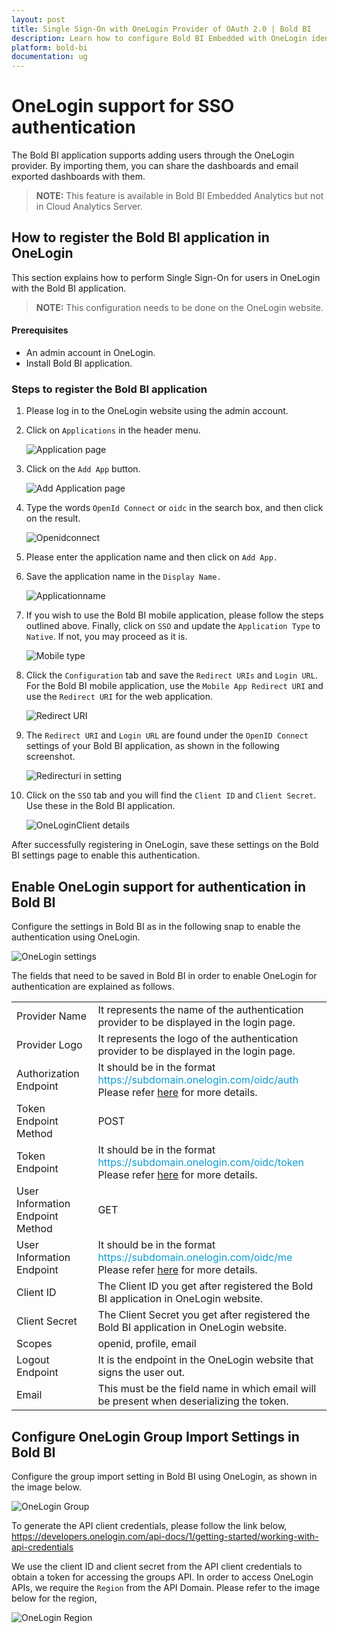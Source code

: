 ```yaml
---
layout: post
title: Single Sign-On with OneLogin Provider of OAuth 2.0 | Bold BI
description: Learn how to configure Bold BI Embedded with OneLogin identity provider for Single Sign-on authentication using OAuth 2.0.
platform: bold-bi
documentation: ug
---
```


# OneLogin support for SSO authentication

The Bold BI application supports adding users through the OneLogin provider. By importing them, you can share the dashboards and email exported dashboards with them.

> **NOTE:** This feature is available in Bold BI Embedded Analytics but not in Cloud Analytics Server.

## How to register the Bold BI application in OneLogin

This section explains how to perform Single Sign-On for users in OneLogin with the Bold BI application.

> **NOTE:**  This configuration needs to be done on the OneLogin website.

#### Prerequisites

* An admin account in OneLogin.
* Install Bold BI application.

### Steps to register the Bold BI application

1. Please log in to the OneLogin website using the admin account.

2. Click on `Applications` in the header menu.

    ![Application page](/static/assets/site-administration/oauth-support/images/oneloginadmin.png)

3. Click on the `Add App` button.

    ![Add Application page](/static/assets/site-administration/oauth-support/images/oneloginaddapp.png)

4. Type the words `OpenId Connect` or `oidc` in the search box, and then click on the result.

    ![Openidconnect](/static/assets/site-administration/oauth-support/images/openidconnect.png)

5. Please enter the application name and then click on `Add App.`

6. Save the application name in the `Display Name.`

    ![Applicationname](/static/assets/site-administration/oauth-support/images/oneloginname.png)

7. If you wish to use the Bold BI mobile application, please follow the steps outlined above. Finally, click on `SSO` and update the `Application Type` to `Native`. If not, you may proceed as it is.

    ![Mobile type](/static/assets/site-administration/oauth-support/images/mobile-onelogin.png)

8. Click the `Configuration` tab and save the `Redirect URIs` and `Login URL`. For the Bold BI mobile application, use the `Mobile App Redirect URI` and use the `Redirect URI` for the web application.

    ![Redirect URI](/static/assets/site-administration/oauth-support/images/oneloginredirect.png)
 
9. The `Redirect URI` and `Login URL` are found under the `OpenID Connect` settings of your Bold BI application, as shown in the following screenshot.

    ![Redirecturi in setting](/static/assets/site-administration/oauth-support/images/redirecturi.png#width=65%)

10. Click on the `SSO` tab and you will find the `Client ID` and `Client Secret`. Use these in the Bold BI application.

    ![OneLoginClient details](/static/assets/site-administration/oauth-support/images/oneloginclient.png)

After successfully registering in OneLogin, save these settings on the Bold BI settings page to enable this authentication.

## Enable OneLogin support for authentication in Bold BI

Configure the settings in Bold BI as in the following snap to enable the authentication using OneLogin.

![OneLogin settings](/static/assets/site-administration/oauth-support/images/onelogin-sample-value.png)

The fields that need to be saved in Bold BI in order to enable OneLogin for authentication are explained as follows.

<table>

<tr>
<td>Provider Name</td>
<td>It represents the name of the authentication provider to be displayed in the login page.</td>
</tr>

<tr>
<td>Provider Logo</td>
<td>It represents the logo of the authentication provider to be displayed in the login page.</td>
</tr>

<tr>
<td>Authorization Endpoint</td>
<td>It should be in the format <span style="color:#0c9dd1">https://subdomain.onelogin.com/oidc/auth</span> <br>Please refer <a href="https://developers.onelogin.com/openid-connect/api/authorization-code">here</a> for more details.</td>
</tr>

<tr>
<td>Token Endpoint Method</td>
<td>POST</td>
</tr>

<tr>
<td>Token Endpoint</td>
<td>It should be in the format <span style="color:#0c9dd1">https://subdomain.onelogin.com/oidc/token</span> <br>Please refer <a href="https://developers.onelogin.com/openid-connect/api/authorization-code-grant">here</a> for more details.</td>
</tr>

<tr>
<td>User Information Endpoint Method</td>
<td>GET</td>
</tr>

<tr>
<td>User Information Endpoint</td>
<td>It should be in the format <span style="color:#0c9dd1">https://subdomain.onelogin.com/oidc/me</span> <br>Please refer <a href="https://developers.onelogin.com/openid-connect/api/user-info">here</a> for more details.</td>
</tr>

<tr>
<td>Client ID</td>
<td>The Client ID you get after registered the Bold BI application in OneLogin website.</td>
</tr>

<tr>
<td>Client Secret</td>
<td>The Client Secret you get after registered the Bold BI application in OneLogin website.</td>
</tr>

<tr>
<td>Scopes</td>
<td>openid, profile, email</td>
</tr>

<tr>
<td>Logout Endpoint</td>
<td>It is the endpoint in the OneLogin website that signs the user out.</td>
</tr>

<tr>
<td>Email</td>
<td>This must be the field name in which email will be present when deserializing the token.</td>
</tr>

</table>

## Configure OneLogin Group Import Settings in Bold BI

Configure the group import setting in Bold BI using OneLogin, as shown in the image below.

![OneLogin Group](/static/assets/site-administration/oauth-support/images/OneLogin-group.png)

To generate the API client credentials, please follow the link below,
https://developers.onelogin.com/api-docs/1/getting-started/working-with-api-credentials 

We use the client ID and client secret from the API client credentials to obtain a token for accessing the groups API. In order to access OneLogin APIs, we require the `Region` from the API Domain. Please refer to the image below for the region,

![OneLogin Region](/static/assets/site-administration/oauth-support/images/OneLogin-region.png)